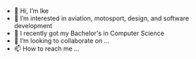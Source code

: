 - 👋 Hi, I’m Ike
- 👀 I’m interested in aviation, motosport, design, and software development
- 🌱 I recently got my Bachelor's in Computer Science
- 💞️ I’m looking to collaborate on ...
- 📫 How to reach me ...

<!---
ojieloi/ojieloi is a ✨ special ✨ repository because its `README.md` (this file) appears on your GitHub profile.
You can click the Preview link to take a look at your changes.
--->
